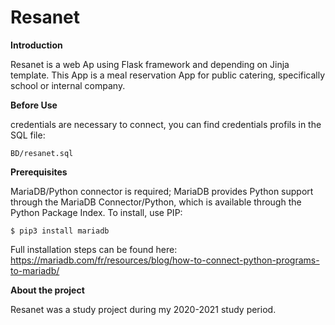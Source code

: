 # Resanet
**Introduction**

Resanet is a web Ap using Flask framework and depending on Jinja template. This App is a meal reservation App for public catering, specifically school or internal company.

**Before Use**

credentials are necessary to connect, you can find credentials profils in the SQL file:
```Shell
BD/resanet.sql
```

**Prerequisites**

MariaDB/Python connector is required; MariaDB provides Python support through the MariaDB Connector/Python, which is available through the Python Package Index. To install, use PIP:
```Shell
$ pip3 install mariadb
```
Full installation steps can be found here: https://mariadb.com/fr/resources/blog/how-to-connect-python-programs-to-mariadb/

**About the project**

Resanet was a study project during my 2020-2021 study period.
